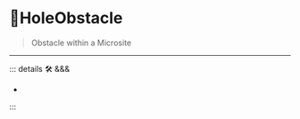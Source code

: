 # 🔻<via>HoleObstacle</via>

> Obstacle within a Microsite

---

<!-- =================================================== -->
<!-- =================================================== -->
<!-- =================================================== -->
<!-- =================================================== -->
<!-- =================================================== -->
::: details 🛠 <dev>&&&</dev>

-

:::
